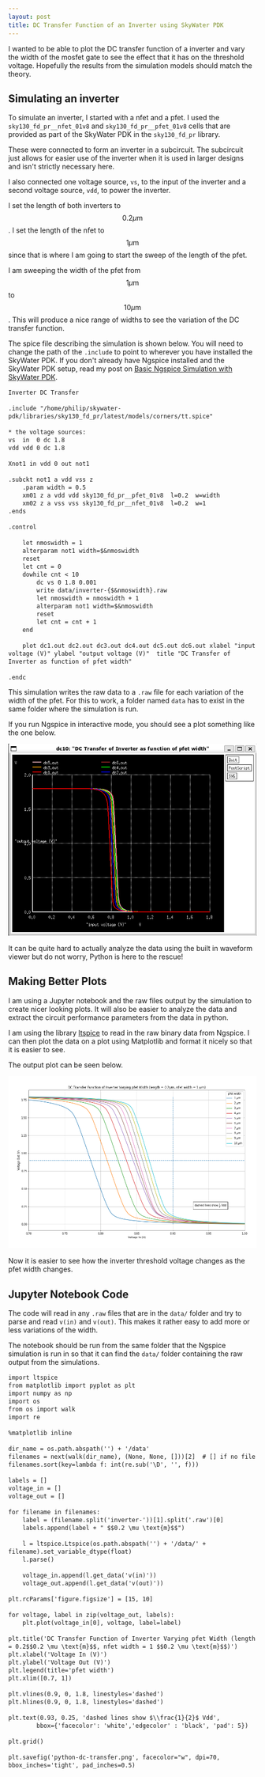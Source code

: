 ```yaml
---
layout: post
title: DC Transfer Function of an Inverter using SkyWater PDK
---
```


I wanted to be able to plot the DC transfer function of a inverter and vary the width of the mosfet gate to see the effect that it has on the threshold voltage.
Hopefully the results from the simulation models should match the theory.

## Simulating an inverter

To simulate an inverter, I started with a nfet and a pfet.
I used the ```sky130_fd_pr__nfet_01v8``` and ```sky130_fd_pr__pfet_01v8``` cells that are provided as part of the SkyWater PDK in the ```sky130_fd_pr``` library.

These were connected to form an inverter in a subcircuit.
The subcircuit just allows for easier use of the inverter when it is used in larger designs and isn't strictly necessary here.

I also connected one voltage source, ```vs```, to the input of the inverter and a second voltage source, ```vdd```, to power the inverter.

I set the length of both inverters to $$0.2 \mu \text{m}$$. I set the length of the nfet to $$1 \mu \text{m}$$ since that is where I am going to start the sweep of the length of the pfet.

I am sweeping the width of the pfet from $$1 \mu \text{m}$$ to $$10 \mu \text{m}$$. This will produce a nice range of widths to see the variation of the DC transfer function.

The spice file describing the simulation is shown below. You will need to change the path of the ```.include``` to point to wherever you have installed the SkyWater PDK.
If you don't already have Ngspice installed and the SkyWater PDK setup, read my post on [Basic Ngspice Simulation with SkyWater PDK](/2022/02/12/ngspice-skywater).

```
Inverter DC Transfer

.include "/home/philip/skywater-pdk/libraries/sky130_fd_pr/latest/models/corners/tt.spice"

* the voltage sources: 
vs  in  0 dc 1.8
vdd vdd 0 dc 1.8

Xnot1 in vdd 0 out not1

.subckt not1 a vdd vss z
    .param width = 0.5
    xm01 z a vdd vdd sky130_fd_pr__pfet_01v8  l=0.2  w=width
    xm02 z a vss vss sky130_fd_pr__nfet_01v8  l=0.2  w=1
.ends

.control

    let nmoswidth = 1
    alterparam not1 width=$&nmoswidth
    reset
    let cnt = 0
    dowhile cnt < 10
        dc vs 0 1.8 0.001
        write data/inverter-{$&nmoswidth}.raw
        let nmoswidth = nmoswidth + 1
        alterparam not1 width=$&nmoswidth
        reset
        let cnt = cnt + 1
    end  

    plot dc1.out dc2.out dc3.out dc4.out dc5.out dc6.out xlabel "input voltage (V)" ylabel "output voltage (V)"  title "DC Transfer of Inverter as function of pfet width"

.endc
```

This simulation writes the raw data to a ```.raw``` file for each variation of the width of the pfet. For this to work, a folder named ```data``` has to exist in the same folder where the simulation is run.

If you run Ngspice in interactive mode, you should see a plot something like the one below.

![ngspice dc transfer](/assets/images/skywater-inv/ngspice-dc-transfer.png)

It can be quite hard to actually analyze the data using the built in waveform viewer but do not worry, Python is here to the rescue!

## Making Better Plots

I am using a Jupyter notebook and the raw files output by the simulation to create nicer looking plots.
It will also be easier to analyze the data and extract the circuit performance parameters from the data in python.

I am using the library [ltspice](https://github.com/DongHoonPark/ltspice_pytool) to read in the raw binary data from Ngspice.
I can then plot the data on a plot using Matplotlib and format it nicely so that it is easier to see.

The output plot can be seen below.

![python dc transfer](/assets/images/skywater-inv/python-dc-transfer.png)

Now it is easier to see how the inverter threshold voltage changes as the pfet width changes.

## Jupyter Notebook Code

The code will read in any ```.raw``` files that are in the ```data/``` folder and try to parse and read ```v(in)``` and ```v(out)```.
This makes it rather easy to add more or less variations of the width.

The notebook should be run from the same folder that the Ngspice simulation is run in so that it can find the ```data/``` folder containing the raw output from the simulations.

```
import ltspice
from matplotlib import pyplot as plt
import numpy as np
import os
from os import walk
import re

%matplotlib inline

dir_name = os.path.abspath('') + '/data'
filenames = next(walk(dir_name), (None, None, []))[2]  # [] if no file
filenames.sort(key=lambda f: int(re.sub('\D', '', f)))

labels = []
voltage_in = []
voltage_out = []

for filename in filenames:
    label = (filename.split('inverter-'))[1].split('.raw')[0]
    labels.append(label + " $$0.2 \mu \text{m}$$")

    l = ltspice.Ltspice(os.path.abspath('') + '/data/' + filename).set_variable_dtype(float)
    l.parse()

    voltage_in.append(l.get_data('v(in)'))
    voltage_out.append(l.get_data('v(out)'))

plt.rcParams['figure.figsize'] = [15, 10]

for voltage, label in zip(voltage_out, labels):
    plt.plot(voltage_in[0], voltage, label=label)

plt.title('DC Transfer Function of Inverter Varying pfet Width (length = 0.2$$0.2 \mu \text{m}$$, nfet width = 1 $$0.2 \mu \text{m}$$)')
plt.xlabel('Voltage In (V)')
plt.ylabel('Voltage Out (V)')
plt.legend(title='pfet width')
plt.xlim([0.7, 1])

plt.vlines(0.9, 0, 1.8, linestyles='dashed')
plt.hlines(0.9, 0, 1.8, linestyles='dashed')

plt.text(0.93, 0.25, 'dashed lines show $\\frac{1}{2}$ Vdd',
        bbox={'facecolor': 'white','edgecolor' : 'black', 'pad': 5})

plt.grid()

plt.savefig('python-dc-transfer.png', facecolor="w", dpi=70, bbox_inches='tight', pad_inches=0.5)
```

